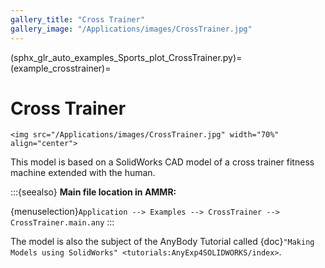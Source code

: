 ```yaml
---
gallery_title: "Cross Trainer"
gallery_image: "/Applications/images/CrossTrainer.jpg"
---
```


(sphx_glr_auto_examples_Sports_plot_CrossTrainer.py)=
(example_crosstrainer)=
# Cross Trainer

````{sidebar}
<img src="/Applications/images/CrossTrainer.jpg" width="70%" align="center">
````


This model is based on a SolidWorks CAD model of a cross trainer fitness machine
extended with the human.



:::{seealso}
**Main file location in AMMR:**

{menuselection}`Application --> Examples --> CrossTrainer --> CrossTrainer.main.any`
:::

The model is also the subject of the AnyBody Tutorial
called {doc}`"Making Models using SolidWorks" <tutorials:AnyExp4SOLIDWORKS/index>`.
